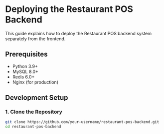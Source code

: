 # Deploying the Restaurant POS Backend

This guide explains how to deploy the Restaurant POS backend system separately from the frontend.

## Prerequisites

- Python 3.9+
- MySQL 8.0+
- Redis 6.0+
- Nginx (for production)

## Development Setup

### 1. Clone the Repository

```bash
git clone https://github.com/your-username/restaurant-pos-backend.git
cd restaurant-pos-backend

